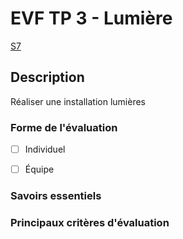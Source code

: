 # EVF TP 3 - <!-- varexp:begin BLOC3 -->Lumière<!-- varexp:end -->

 <!-- varexp:begin SEANCE_EVF_3 -->
[S7](../../01-deroulement/03/)
<!-- varexp:end -->
## Description

<!-- varexp:begin DESCRIPTION_EVS_3  -->
Réaliser une installation lumières
<!-- varexp:end -->

### Forme de l'évaluation

* [ ] Individuel
* [ ] Équipe


### Savoirs essentiels

### Principaux critères d'évaluation
